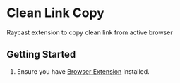 # Clean Link Copy
Raycast extension to copy clean link from active browser

## Getting Started
1. Ensure you have [Browser Extension](https://www.raycast.com/browser-extension) installed.